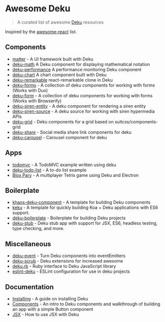 # Awesome Deku

> A curated list of awesome [Deku](https://github.com/dekujs/deku) resources

Inspired by the [awesome-react](https://github.com/enaqx/awesome-react) list.

## Components

- [matter](https://github.com/stevenmiller888/matter) - A UI framework built with Deku
- [deku-math](https://github.com/stevenmiller888/deku-math) A Deku component for displaying mathematical notation
- [deku-performance](https://github.com/stevenmiller888/deku-performance) A performance monitoring Deku component
- [deku-chart](https://github.com/stevenmiller888/deku-chart) A chart component built with Deku
- [deku-remarkable](https://github.com/mvc-works/deku-remarkable) react-remarkable clone in Deku
- [deku-forms](https://github.com/dominicbarnes/deku-forms) - A collection of deku components for working with forms (Works with Duo)
- [deku-form](https://github.com/kevva/deku-form) - A collection of deku components for working with forms (Works with Browserify)
- [deku-siren-entity](https://github.com/dominicbarnes/deku-siren-entity) - A deku component for rendering a siren entity
- [deku-siren-source](https://github.com/dominicbarnes/deku-siren-source) - A deku source for working with siren hypermedia APIs
- [deku-grid](https://github.com/dominicbarnes/deku-grid) - Deku components for a grid based on suitcss/components-grid
- [deku-share](https://github.com/gillstrom/deku-share) - Social media share link components for deku
- [deku-carousel](https://github.com/kevva/deku-carousel) - Carousel component for deku

## Apps

- [todomvc](https://github.com/dekujs/todomvc) - A TodoMVC example written using deku
- [deku-todo-list](https://github.com/xeodou/deku-to-do-list) - A to-do list example
- [Blox Pary](https://github.com/kvnneff/bloxparty) - A multiplayer Tetris game using Deku and Electron

## Boilerplate

- [khaos-deku-component](https://github.com/stevenmiller888/khaos-deku-component) - A template for building Deku components
- [keku](https://github.com/stevenmiller888/keku) - A template for quickly building Koa + Deku applications with ES6 support.
- [deku-boilerplate](https://github.com/jkxyz/deku-boilerplate) - Boilerplate for building Deku projects
- [deku-stub](https://github.com/rockymadden/deku-stub) - Deku stub app with support for JSX, ES6, headless testing, type checking, and more.

## Miscellaneous

- [deku-event](https://github.com/yoshuawuyts/deku-event) - Turn Deku components into eventEmitters
- [deku-scrub](https://github.com/spalger/deku-scrub) - Deku extensions for increased awesome
- [deku.rb](https://github.com/dirk/deku.rb) - Ruby interface to Deku JavaScript library
- [eslint-deku](https://github.com/dominicbarnes/eslint-config-deku) - ESLint configuration for use in deku projects

## Documentation

- [Installing](https://github.com/dekujs/deku/blob/master/docs/guides/install.md) - A guide on installing Deku
- [Components](https://github.com/dekujs/deku/blob/master/docs/guides/components.md) - An intro to Deku components and walkthrough of building an app with a simple Button component
- [JSX](https://github.com/dekujs/deku/blob/master/docs/guides/jsx.md) - How to use JSX with Deku

